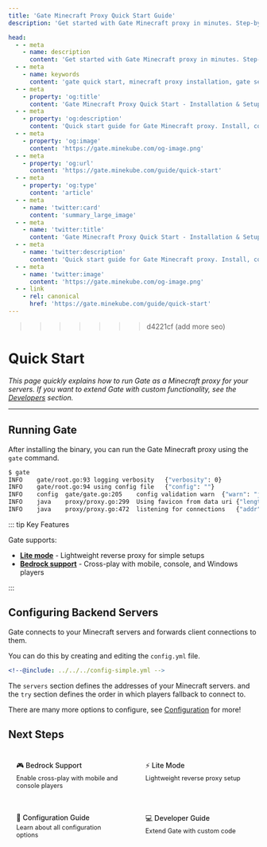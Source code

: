 ```yaml
---
title: 'Gate Minecraft Proxy Quick Start Guide'
description: 'Get started with Gate Minecraft proxy in minutes. Step-by-step installation, configuration, and setup guide for BungeeCord/Velocity replacement with Bedrock support.'

head:
  - - meta
    - name: description
      content: 'Get started with Gate Minecraft proxy in minutes. Step-by-step installation, configuration, and setup guide for BungeeCord/Velocity replacement with Bedrock support.'
  - - meta
    - name: keywords
      content: 'gate quick start, minecraft proxy installation, gate setup guide, minecraft server proxy tutorial, bungeecord alternative setup, velocity replacement guide, minecraft network setup'
  - - meta
    - property: 'og:title'
      content: 'Gate Minecraft Proxy Quick Start - Installation & Setup Guide'
  - - meta
    - property: 'og:description'
      content: 'Quick start guide for Gate Minecraft proxy. Install, configure, and run your own BungeeCord/Velocity replacement with Bedrock cross-play in minutes.'
  - - meta
    - property: 'og:image'
      content: 'https://gate.minekube.com/og-image.png'
  - - meta
    - property: 'og:url'
      content: 'https://gate.minekube.com/guide/quick-start'
  - - meta
    - property: 'og:type'
      content: 'article'
  - - meta
    - name: 'twitter:card'
      content: 'summary_large_image'
  - - meta
    - name: 'twitter:title'
      content: 'Gate Minecraft Proxy Quick Start - Installation & Setup Guide'
  - - meta
    - name: 'twitter:description'
      content: 'Quick start guide for Gate Minecraft proxy. Install, configure, and run your own BungeeCord/Velocity replacement with Bedrock cross-play in minutes.'
  - - meta
    - name: 'twitter:image'
      content: 'https://gate.minekube.com/og-image.png'
  - - link
    - rel: canonical
      href: 'https://gate.minekube.com/guide/quick-start'
---
```


>>>>>>> d4221cf (add more seo)
# Quick Start

_This page quickly explains how to run Gate as a Minecraft proxy for your servers.
If you want to extend Gate with custom functionality, see the [Developers](/developers/) section._

---

<!--@include: install/index.md -->

## Running Gate

After installing the binary, you can run the Gate Minecraft proxy using the `gate` command.

```sh console
$ gate
INFO	gate/root.go:93	logging verbosity	{"verbosity": 0}
INFO	gate/root.go:94	using config file	{"config": ""}
INFO	config	gate/gate.go:205	config validation warn	{"warn": "java: No backend servers configured."}
INFO	java	proxy/proxy.go:299	Using favicon from data uri	{"length": 3086}
INFO	java	proxy/proxy.go:472	listening for connections	{"addr": "0.0.0.0:25565"}
```

::: tip Key Features

Gate supports:

- **[Lite mode](lite)** - Lightweight reverse proxy for simple setups
- **[Bedrock support](bedrock)** - Cross-play with mobile, console, and Windows players

:::

## Configuring Backend Servers

Gate connects to your Minecraft servers and forwards client connections to them.

You can do this by creating and editing the `config.yml` file.

```yaml config.yml
<!--@include: ../../../config-simple.yml -->
```

The `servers` section defines the addresses of your Minecraft servers.
and the `try` section defines the order in which players fallback to connect to.

There are many more options to configure, see [Configuration](/guide/config/) for more!

## Next Steps

<div class="next-steps">
  <a href="/guide/bedrock" class="next-card" style="text-decoration: none;">
    🎮 Bedrock Support
    <span>Enable cross-play with mobile and console players</span>
  </a>
  <a href="/guide/lite" class="next-card" style="text-decoration: none;">
    ⚡ Lite Mode
    <span>Lightweight reverse proxy setup</span>
  </a>
  <a href="/guide/config/" class="next-card" style="text-decoration: none;">
    📖 Configuration Guide
    <span>Learn about all configuration options</span>
  </a>
  <a href="/developers/" class="next-card" style="text-decoration: none;">
    💻 Developer Guide
    <span>Extend Gate with custom code</span>
  </a>
</div>

<style>
.quick-start-cards {
  display: grid;
  grid-template-columns: repeat(auto-fit, minmax(250px, 1fr));
  gap: 20px;
  margin: 24px 0;
}

.quick-card {
  background-color: var(--vp-c-bg-soft);
  border: 1px solid var(--vp-c-divider);
  border-radius: 8px;
  padding: 20px;
}

.quick-card h3 {
  margin-top: 0;
  color: var(--vp-c-brand-1);
}

.next-steps {
  display: grid;
  grid-template-columns: repeat(auto-fit, minmax(200px, 1fr));
  gap: 16px;
  margin-top: 24px;
}

.next-card {
  padding: 16px;
  background-color: var(--vp-c-bg-soft);
  border: 1px solid var(--vp-c-divider);
  border-radius: 8px;
  text-decoration: none;
  color: var(--vp-c-brand-1);
  font-weight: 500;
  transition: all 0.3s;
}

.next-card:hover {
  transform: translateY(-2px);
  border-color: var(--vp-c-brand-1);
  box-shadow: 0 2px 12px 0 var(--vp-c-divider);
}

.next-card span {
  display: block;
  color: var(--vp-c-text-2);
  font-size: 0.9em;
  font-weight: 400;
  margin-top: 4px;
}
</style>

